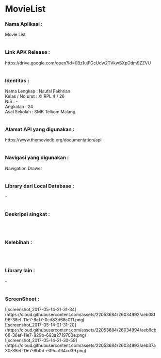# MovieList

<h3>Nama Aplikasi :  </h3>
Movie List
<br><br>
<h3>Link APK Release : </h3>
https://drive.google.com/open?id=0Bz1ujFGcUdw2TVkwSXpOdm9ZZVU
<br><br>
<h3>Identitas : </h3>
Nama Lengkap : Naufal Fakhrian<br>
Kelas / No urut : XI RPL 4 / 26<br>
NIS : -<br>
Angkatan : 24<br>
Asal Sekolah : SMK Telkom Malang
<br><br>
<h3>Alamat API yang digunakan : </h3>
https://www.themoviedb.org/documentation/api
<br><br>
<h3>Navigasi yang digunakan :</h3>
Navigation Drawer
<br><br>
<h3>Library dari Local Database :</h3>
-
<br><br>
<h3>Deskripsi singkat :</h3>

<br><br>
<h3>Kelebihan :</h3>

<br><br>
<h3>Library lain :</h3>
-
<br><br>
<h3>ScreenShoot :</h3>
![screenshot_2017-05-14-21-31-34](https://cloud.githubusercontent.com/assets/22053684/26034992/aeb08f96-38ef-11e7-8cf7-0cd83d68c011.png)<br>
![screenshot_2017-05-14-21-31-20](https://cloud.githubusercontent.com/assets/22053684/26034994/aeb6cb68-38ef-11e7-829b-663a2719700e.png)<br>
![screenshot_2017-05-14-21-30-59](https://cloud.githubusercontent.com/assets/22053684/26034993/aeb37a30-38ef-11e7-8b0d-e09ca164cd39.png)
